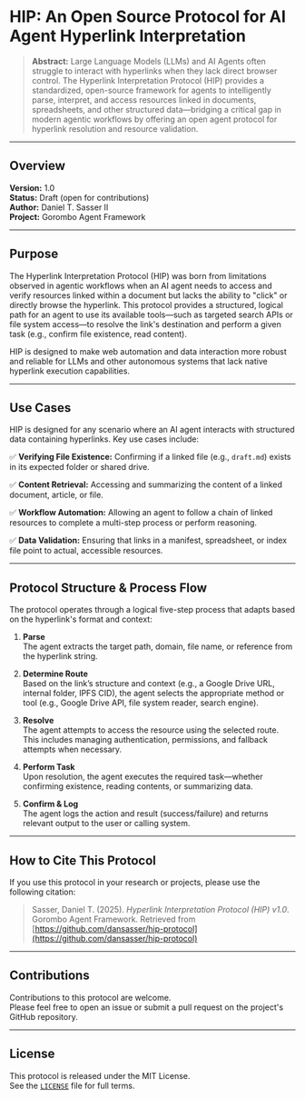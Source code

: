 # HIP: An Open Source Protocol for AI Agent Hyperlink Interpretation

> **Abstract:** Large Language Models (LLMs) and AI Agents often struggle to interact with hyperlinks when they lack direct browser control. The Hyperlink Interpretation Protocol (HIP) provides a standardized, open-source framework for agents to intelligently parse, interpret, and access resources linked in documents, spreadsheets, and other structured data—bridging a critical gap in modern agentic workflows by offering an open agent protocol for hyperlink resolution and resource validation.

---

## Overview

**Version:** 1.0  
**Status:** Draft (open for contributions)  
**Author:** Daniel T. Sasser II  
**Project:** Gorombo Agent Framework

---

## Purpose

The Hyperlink Interpretation Protocol (HIP) was born from limitations observed in agentic workflows when an AI agent needs to access and verify resources linked within a document but lacks the ability to "click" or directly browse the hyperlink. This protocol provides a structured, logical path for an agent to use its available tools—such as targeted search APIs or file system access—to resolve the link's destination and perform a given task (e.g., confirm file existence, read content).

HIP is designed to make web automation and data interaction more robust and reliable for LLMs and other autonomous systems that lack native hyperlink execution capabilities.

---

## Use Cases

HIP is designed for any scenario where an AI agent interacts with structured data containing hyperlinks. Key use cases include:

✅ **Verifying File Existence:** Confirming if a linked file (e.g., `draft.md`) exists in its expected folder or shared drive.

✅ **Content Retrieval:** Accessing and summarizing the content of a linked document, article, or file.

✅ **Workflow Automation:** Allowing an agent to follow a chain of linked resources to complete a multi-step process or perform reasoning.

✅ **Data Validation:** Ensuring that links in a manifest, spreadsheet, or index file point to actual, accessible resources.

---

## Protocol Structure & Process Flow

The protocol operates through a logical five-step process that adapts based on the hyperlink's format and context:

1. **Parse**  
   The agent extracts the target path, domain, file name, or reference from the hyperlink string.

2. **Determine Route**  
   Based on the link’s structure and context (e.g., a Google Drive URL, internal folder, IPFS CID), the agent selects the appropriate method or tool (e.g., Google Drive API, file system reader, search engine).

3. **Resolve**  
   The agent attempts to access the resource using the selected route. This includes managing authentication, permissions, and fallback attempts when necessary.

4. **Perform Task**  
   Upon resolution, the agent executes the required task—whether confirming existence, reading contents, or summarizing data.

5. **Confirm & Log**  
   The agent logs the action and result (success/failure) and returns relevant output to the user or calling system.

---

## How to Cite This Protocol

If you use this protocol in your research or projects, please use the following citation:

> Sasser, Daniel T. (2025). *Hyperlink Interpretation Protocol (HIP) v1.0*. Gorombo Agent Framework. Retrieved from [https://github.com/dansasser/hip-protocol](https://github.com/dansasser/hip-protocol)

---

## Contributions

Contributions to this protocol are welcome.  
Please feel free to open an issue or submit a pull request on the project's GitHub repository.

---

## License

This protocol is released under the MIT License.  
See the [`LICENSE`](./LICENSE) file for full terms.
